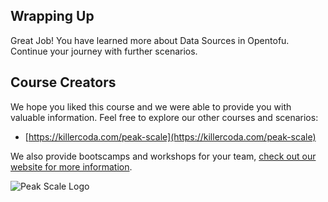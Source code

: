 ## Wrapping Up

Great Job! You have learned more about Data Sources in Opentofu. Continue your journey with further scenarios.

## Course Creators

We hope you liked this course and we were able to provide you with valuable information. Feel free to explore our other courses and scenarios:

- [https://killercoda.com/peak-scale](https://killercoda.com/peak-scale)

We also provide bootscamps and workshops for your team, [check out our website for more information](https://peakscale.ch/en/services/).

![Peak Scale Logo](../../../assets/logo-vertical.png)
